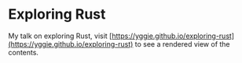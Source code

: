 # Exploring Rust

My talk on exploring Rust, visit
[https://yggie.github.io/exploring-rust](https://yggie.github.io/exploring-rust)
to see a rendered view of the contents.
